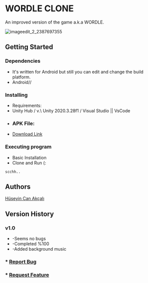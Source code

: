 # WORDLE CLONE 
An improved version of the game a.k.a WORDLE.

![imageedit_2_2387697355](https://user-images.githubusercontent.com/80987102/153830835-907d2f52-2488-49e3-b4d4-2284d849d784.png)


## Getting Started

### Dependencies

* It's written for Android but still you can edit and change the build platform.
* Android//

### Installing

* Requirements:
* Unity Hub / v.\ Unity 2020.3.28f1 / Visual Studio || VsCode
* ### APK File:
* [Download Link](https://file.io/spPnpZv4ZYRh)

### Executing program

* Basic Installation
* Clone and Run (:
```
scchh..
```


## Authors

[Hüseyin Can Akçalı](linkedin.com/in/h-can-akcali/)


## Version History

### v1.0
*  -Seems no bugs
*  -Completed %100 
*  -Added background music



### * [Report Bug](https://github.com/cankcl2/Clone-Wordle-Game/issues)
### * [Request Feature](https://github.com/cankcl2/Clone-Wordle-Game/issues)
